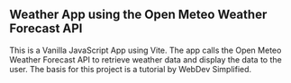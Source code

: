 ## Weather App using the Open Meteo Weather Forecast API

This is a Vanilla JavaScript App using Vite. The app calls the Open Meteo Weather Forecast API to retrieve weather data and display the data to the user. The basis for this project is a tutorial by WebDev Simplified.